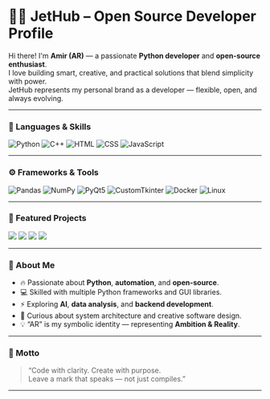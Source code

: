 
<!-- Custom animated banner or logo (Optional) -->

# 👨‍💻 JetHub – Open Source Developer Profile

Hi there! I'm **Amir (AR)** — a passionate **Python developer** and **open-source enthusiast**.  
I love building smart, creative, and practical solutions that blend simplicity with power.  
JetHub represents my personal brand as a developer — flexible, open, and always evolving.

---

### 🧠 Languages & Skills

![Python](https://img.shields.io/badge/-Python-000?&logo=Python)
![C++](https://img.shields.io/badge/-C++-000?&logo=c%2b%2b&logoColor=00599C)
![HTML](https://img.shields.io/badge/-HTML-000?&logo=HTML5)
![CSS](https://img.shields.io/badge/-CSS-000?&logo=CSS3&logoColor=1572B6)
![JavaScript](https://img.shields.io/badge/-JavaScript-000?&logo=JavaScript)

---

### ⚙️ Frameworks & Tools

![Pandas](https://img.shields.io/badge/-Pandas-000?&logo=pandas)
![NumPy](https://img.shields.io/badge/-NumPy-000?&logo=NumPy)
![PyQt5](https://img.shields.io/badge/-PyQt5-000?&logo=Qt)
![CustomTkinter](https://img.shields.io/badge/-CustomTkinter-000?&logo=python)
![Docker](https://img.shields.io/badge/-Docker-000?&logo=Docker)
![Linux](https://img.shields.io/badge/-Linux-000?&logo=Linux)

---

### 🚀 Featured Projects

[![](https://img.shields.io/badge/-🧩%20Smart%20Business%20System-000)](https://github.com/amirAR/Smart-Business-System)
[![](https://img.shields.io/badge/-🐍%20Python%20Utilities-000)](https://github.com/amirAR/Python-Utilities)
[![](https://img.shields.io/badge/-🧠%20AI%20Experiments-000)](https://github.com/amirAR/AI-Experiments)
[![](https://img.shields.io/badge/-💼%20JetHub%20Core-000)](https://github.com/amirAR/JetHub)

---

### 🧩 About Me

- 🔥 Passionate about **Python**, **automation**, and **open-source**.
- 💻 Skilled with multiple Python frameworks and GUI libraries.
- ⚡ Exploring **AI**, **data analysis**, and **backend development**.
- 🧠 Curious about system architecture and creative software design.
- 💡 “AR” is my symbolic identity — representing **Ambition & Reality**.

---



### 🧠 Motto

> “Code with clarity. Create with purpose.  
> Leave a mark that speaks — not just compiles.”

---

